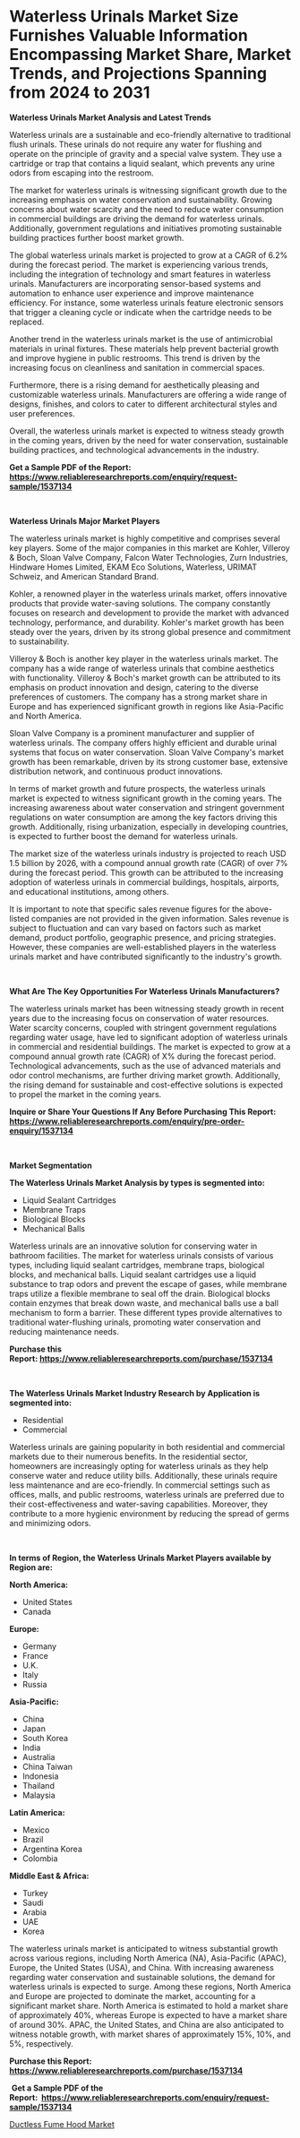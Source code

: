 <p><h1>Waterless Urinals Market Size Furnishes Valuable Information Encompassing Market Share, Market Trends, and Projections Spanning from 2024 to 2031</h1></p><p><strong>Waterless Urinals Market Analysis and Latest Trends</strong></p>
<p><p>Waterless urinals are a sustainable and eco-friendly alternative to traditional flush urinals. These urinals do not require any water for flushing and operate on the principle of gravity and a special valve system. They use a cartridge or trap that contains a liquid sealant, which prevents any urine odors from escaping into the restroom.</p><p>The market for waterless urinals is witnessing significant growth due to the increasing emphasis on water conservation and sustainability. Growing concerns about water scarcity and the need to reduce water consumption in commercial buildings are driving the demand for waterless urinals. Additionally, government regulations and initiatives promoting sustainable building practices further boost market growth.</p><p>The global waterless urinals market is projected to grow at a CAGR of 6.2% during the forecast period. The market is experiencing various trends, including the integration of technology and smart features in waterless urinals. Manufacturers are incorporating sensor-based systems and automation to enhance user experience and improve maintenance efficiency. For instance, some waterless urinals feature electronic sensors that trigger a cleaning cycle or indicate when the cartridge needs to be replaced.</p><p>Another trend in the waterless urinals market is the use of antimicrobial materials in urinal fixtures. These materials help prevent bacterial growth and improve hygiene in public restrooms. This trend is driven by the increasing focus on cleanliness and sanitation in commercial spaces.</p><p>Furthermore, there is a rising demand for aesthetically pleasing and customizable waterless urinals. Manufacturers are offering a wide range of designs, finishes, and colors to cater to different architectural styles and user preferences.</p><p>Overall, the waterless urinals market is expected to witness steady growth in the coming years, driven by the need for water conservation, sustainable building practices, and technological advancements in the industry.</p></p>
<p><strong>Get a Sample PDF of the Report:&nbsp; <a href="https://www.reliableresearchreports.com/enquiry/request-sample/1537134">https://www.reliableresearchreports.com/enquiry/request-sample/1537134</a></strong></p>
<p>&nbsp;</p>
<p><strong>Waterless Urinals Major Market Players</strong></p>
<p><p>The waterless urinals market is highly competitive and comprises several key players. Some of the major companies in this market are Kohler, Villeroy & Boch, Sloan Valve Company, Falcon Water Technologies, Zurn Industries, Hindware Homes Limited, EKAM Eco Solutions, Waterless, URIMAT Schweiz, and American Standard Brand.</p><p>Kohler, a renowned player in the waterless urinals market, offers innovative products that provide water-saving solutions. The company constantly focuses on research and development to provide the market with advanced technology, performance, and durability. Kohler's market growth has been steady over the years, driven by its strong global presence and commitment to sustainability.</p><p>Villeroy & Boch is another key player in the waterless urinals market. The company has a wide range of waterless urinals that combine aesthetics with functionality. Villeroy & Boch's market growth can be attributed to its emphasis on product innovation and design, catering to the diverse preferences of customers. The company has a strong market share in Europe and has experienced significant growth in regions like Asia-Pacific and North America.</p><p>Sloan Valve Company is a prominent manufacturer and supplier of waterless urinals. The company offers highly efficient and durable urinal systems that focus on water conservation. Sloan Valve Company's market growth has been remarkable, driven by its strong customer base, extensive distribution network, and continuous product innovations.</p><p>In terms of market growth and future prospects, the waterless urinals market is expected to witness significant growth in the coming years. The increasing awareness about water conservation and stringent government regulations on water consumption are among the key factors driving this growth. Additionally, rising urbanization, especially in developing countries, is expected to further boost the demand for waterless urinals.</p><p>The market size of the waterless urinals industry is projected to reach USD 1.5 billion by 2026, with a compound annual growth rate (CAGR) of over 7% during the forecast period. This growth can be attributed to the increasing adoption of waterless urinals in commercial buildings, hospitals, airports, and educational institutions, among others.</p><p>It is important to note that specific sales revenue figures for the above-listed companies are not provided in the given information. Sales revenue is subject to fluctuation and can vary based on factors such as market demand, product portfolio, geographic presence, and pricing strategies. However, these companies are well-established players in the waterless urinals market and have contributed significantly to the industry's growth.</p></p>
<p>&nbsp;</p>
<p><strong>What Are The Key Opportunities For Waterless Urinals Manufacturers?</strong></p>
<p><p>The waterless urinals market has been witnessing steady growth in recent years due to the increasing focus on conservation of water resources. Water scarcity concerns, coupled with stringent government regulations regarding water usage, have led to significant adoption of waterless urinals in commercial and residential buildings. The market is expected to grow at a compound annual growth rate (CAGR) of X% during the forecast period. Technological advancements, such as the use of advanced materials and odor control mechanisms, are further driving market growth. Additionally, the rising demand for sustainable and cost-effective solutions is expected to propel the market in the coming years.</p></p>
<p><strong>Inquire or Share Your Questions If Any Before Purchasing This Report: <a href="https://www.reliableresearchreports.com/enquiry/pre-order-enquiry/1537134">https://www.reliableresearchreports.com/enquiry/pre-order-enquiry/1537134</a></strong></p>
<p>&nbsp;</p>
<p><strong>Market Segmentation</strong></p>
<p><strong>The Waterless Urinals Market Analysis by types is segmented into:</strong></p>
<p><ul><li>Liquid Sealant Cartridges</li><li>Membrane Traps</li><li>Biological Blocks</li><li>Mechanical Balls</li></ul></p>
<p><p>Waterless urinals are an innovative solution for conserving water in bathroom facilities. The market for waterless urinals consists of various types, including liquid sealant cartridges, membrane traps, biological blocks, and mechanical balls. Liquid sealant cartridges use a liquid substance to trap odors and prevent the escape of gases, while membrane traps utilize a flexible membrane to seal off the drain. Biological blocks contain enzymes that break down waste, and mechanical balls use a ball mechanism to form a barrier. These different types provide alternatives to traditional water-flushing urinals, promoting water conservation and reducing maintenance needs.</p></p>
<p><strong>Purchase this Report:&nbsp;<a href="https://www.reliableresearchreports.com/purchase/1537134">https://www.reliableresearchreports.com/purchase/1537134</a></strong></p>
<p>&nbsp;</p>
<p><strong>The Waterless Urinals Market Industry Research by Application is segmented into:</strong></p>
<p><ul><li>Residential</li><li>Commercial</li></ul></p>
<p><p>Waterless urinals are gaining popularity in both residential and commercial markets due to their numerous benefits. In the residential sector, homeowners are increasingly opting for waterless urinals as they help conserve water and reduce utility bills. Additionally, these urinals require less maintenance and are eco-friendly. In commercial settings such as offices, malls, and public restrooms, waterless urinals are preferred due to their cost-effectiveness and water-saving capabilities. Moreover, they contribute to a more hygienic environment by reducing the spread of germs and minimizing odors.</p></p>
<p>&nbsp;</p>
<p><strong>In terms of Region, the Waterless Urinals Market Players available by Region are:</strong></p>
<p>
    <p> <strong> North America: </strong>
        <ul>
            <li>United States</li>
            <li>Canada</li>
        </ul>
        </p> 
    <p> <strong> Europe: </strong>
        <ul>
            <li>Germany</li>
            <li>France</li>
            <li>U.K.</li>
            <li>Italy</li>
            <li>Russia</li>
        </ul>
        </p> 
    <p> <strong> Asia-Pacific: </strong>
        <ul>
            <li>China</li>
            <li>Japan</li>
            <li>South Korea</li>
            <li>India</li>
            <li>Australia</li>
            <li>China Taiwan</li>
            <li>Indonesia</li>
            <li>Thailand</li>
            <li>Malaysia</li>
        </ul>
        </p> 
    <p> <strong> Latin America: </strong>
        <ul>
            <li>Mexico</li>
            <li>Brazil</li>
            <li>Argentina Korea</li>
            <li>Colombia</li>
        </ul>
        </p> 
    <p> <strong> Middle East & Africa: </strong>
        <ul>
            <li>Turkey</li>
            <li>Saudi</li>
            <li>Arabia</li>
            <li>UAE</li>
            <li>Korea</li>
        </ul>
    </p>
    </p>
<p><p>The waterless urinals market is anticipated to witness substantial growth across various regions, including North America (NA), Asia-Pacific (APAC), Europe, the United States (USA), and China. With increasing awareness regarding water conservation and sustainable solutions, the demand for waterless urinals is expected to surge. Among these regions, North America and Europe are projected to dominate the market, accounting for a significant market share. North America is estimated to hold a market share of approximately 40%, whereas Europe is expected to have a market share of around 30%. APAC, the United States, and China are also anticipated to witness notable growth, with market shares of approximately 15%, 10%, and 5%, respectively.</p></p>
<p><strong>Purchase this Report: <a href="https://www.reliableresearchreports.com/purchase/1537134">https://www.reliableresearchreports.com/purchase/1537134</a></strong></p>
<p>&nbsp;<strong>Get a Sample PDF of the Report:&nbsp;&nbsp;<a href="https://www.reliableresearchreports.com/enquiry/request-sample/1537134">https://www.reliableresearchreports.com/enquiry/request-sample/1537134</a></strong></p>
<p><strong></strong></p>
<p><p><a href="https://github.com/dziulagalemab/Market-Research-Report-List-2/blob/main/ductless-fume-hood-market.md">Ductless Fume Hood Market</a></p></p>